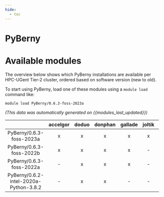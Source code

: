```yaml
---
hide:
  - toc
---
```


PyBerny
=======

# Available modules


The overview below shows which PyBerny installations are available per HPC-UGent Tier-2 cluster, ordered based on software version (new to old).

To start using PyBerny, load one of these modules using a `module load` command like:

```shell
module load PyBerny/0.6.3-foss-2023a
```

*(This data was automatically generated on {{modules_last_updated}})*  

| |accelgor|doduo|donphan|gallade|joltik|shinx|skitty|
| :---: | :---: | :---: | :---: | :---: | :---: | :---: | :---: |
|PyBerny/0.6.3-foss-2023a|x|x|x|x|x|x|x|
|PyBerny/0.6.3-foss-2022b|x|x|x|x|-|-|-|
|PyBerny/0.6.3-foss-2022a|-|x|x|x|-|-|-|
|PyBerny/0.6.2-intel-2020a-Python-3.8.2|-|x|x|-|-|-|-|
